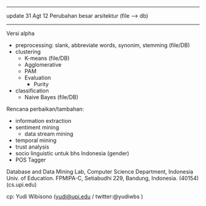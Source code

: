 
---

update 31 Agt 12
Perubahan besar arsitektur (file --> db)

---


Versi alpha

  * preprocessing: slank, abbreviate words, synonim, stemming  (file/DB)
  * clustering
    * K-means  (file/DB)
    * Agglomerative
    * PAM
    * Evaluation
      * Purity
  * classification
    * Naive Bayes (file/DB)

Rencana perbaikan/tambahan:

  * information extraction
  * sentiment mining
    * data stream mining
  * temporal mining
  * trust analysis
  * socio linguistic untuk bhs Indonesia (gender)
  * POS Tagger


Database and Data Mining  Lab,
Computer Science Department, Indonesia Univ. of Education.
FPMIPA-C, Setiabudhi 229, Bandung, Indonesia. (40154)
(cs.upi.edu)

cp: Yudi Wibisono (yudi@upi.edu / twitter:@yudiwbs )